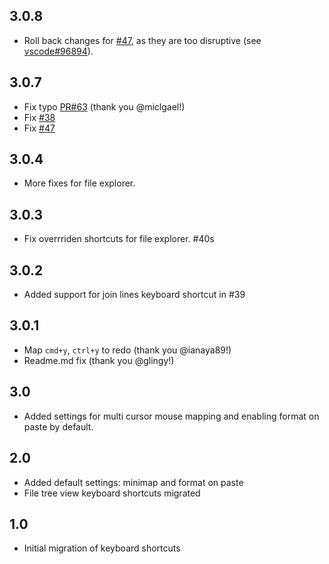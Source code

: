## 3.0.8
- Roll back changes for [#47](https://github.com/microsoft/vscode-atom-keybindings/issues/47), as they are too disruptive (see [vscode#96894](https://github.com/microsoft/vscode/issues/96894)).

## 3.0.7
- Fix typo [PR#63](https://github.com/microsoft/vscode-atom-keybindings/pull/63) (thank you @miclgael!)
- Fix [#38](https://github.com/microsoft/vscode-atom-keybindings/issues/38)
- Fix [#47](https://github.com/microsoft/vscode-atom-keybindings/issues/47)

## 3.0.4
- More fixes for file explorer.

## 3.0.3
- Fix overrriden shortcuts for file explorer. #40s

## 3.0.2
- Added support for join lines keyboard shortcut in #39 

## 3.0.1
- Map `cmd+y`, `ctrl+y` to redo (thank you @ianaya89!)
- Readme.md fix (thank you @glingy!)

## 3.0
- Added settings for multi cursor mouse mapping and enabling format on paste by default. 

## 2.0
- Added default settings: minimap and format on paste
- File tree view keyboard shortcuts migrated

## 1.0
- Initial migration of keyboard shortcuts
